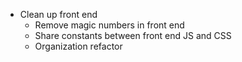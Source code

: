 * Clean up front end
  * Remove magic numbers in front end
  * Share constants between front end JS and CSS
  * Organization refactor